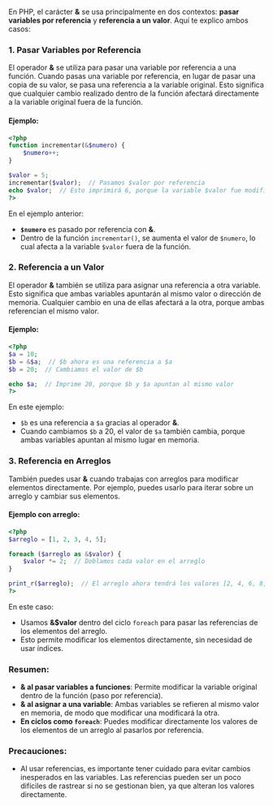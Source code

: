 En PHP, el carácter **&** se usa principalmente en dos contextos: **pasar variables por referencia** y **referencia a un valor**. Aquí te explico ambos casos:

### 1. **Pasar Variables por Referencia**
El operador **&** se utiliza para pasar una variable por referencia a una función. Cuando pasas una variable por referencia, en lugar de pasar una copia de su valor, se pasa una referencia a la variable original. Esto significa que cualquier cambio realizado dentro de la función afectará directamente a la variable original fuera de la función.

#### Ejemplo:
```php
<?php
function incrementar(&$numero) {
    $numero++;
}

$valor = 5;
incrementar($valor);  // Pasamos $valor por referencia
echo $valor;  // Esto imprimirá 6, porque la variable $valor fue modificada dentro de la función
?>
```

En el ejemplo anterior:
- **`$numero`** es pasado por referencia con **&**.
- Dentro de la función `incrementar()`, se aumenta el valor de `$numero`, lo cual afecta a la variable `$valor` fuera de la función.

### 2. **Referencia a un Valor**
El operador **&** también se utiliza para asignar una referencia a otra variable. Esto significa que ambas variables apuntarán al mismo valor o dirección de memoria. Cualquier cambio en una de ellas afectará a la otra, porque ambas referencian el mismo valor.

#### Ejemplo:
```php
<?php
$a = 10;
$b = &$a;  // $b ahora es una referencia a $a
$b = 20;  // Cambiamos el valor de $b

echo $a;  // Imprime 20, porque $b y $a apuntan al mismo valor
?>
```

En este ejemplo:
- `$b` es una referencia a `$a` gracias al operador **&**.
- Cuando cambiamos `$b` a 20, el valor de `$a` también cambia, porque ambas variables apuntan al mismo lugar en memoria.

### 3. **Referencia en Arreglos**
También puedes usar **&** cuando trabajas con arreglos para modificar elementos directamente. Por ejemplo, puedes usarlo para iterar sobre un arreglo y cambiar sus elementos.

#### Ejemplo con arreglo:
```php
<?php
$arreglo = [1, 2, 3, 4, 5];

foreach ($arreglo as &$valor) {
    $valor *= 2;  // Doblamos cada valor en el arreglo
}

print_r($arreglo);  // El arreglo ahora tendrá los valores [2, 4, 6, 8, 10]
?>
```

En este caso:
- Usamos **&$valor** dentro del ciclo `foreach` para pasar las referencias de los elementos del arreglo.
- Esto permite modificar los elementos directamente, sin necesidad de usar índices.

### Resumen:
- **& al pasar variables a funciones**: Permite modificar la variable original dentro de la función (paso por referencia).
- **& al asignar a una variable**: Ambas variables se refieren al mismo valor en memoria, de modo que modificar una modificará la otra.
- **En ciclos como `foreach`**: Puedes modificar directamente los valores de los elementos de un arreglo al pasarlos por referencia.

### Precauciones:
- Al usar referencias, es importante tener cuidado para evitar cambios inesperados en las variables. Las referencias pueden ser un poco difíciles de rastrear si no se gestionan bien, ya que alteran los valores directamente.
